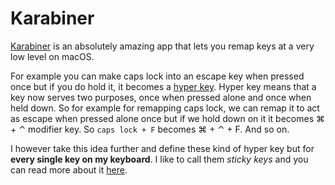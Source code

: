 
# Karabiner

[Karabiner][1] is an absolutely amazing app that lets you remap keys at a very low level on macOS. 

For example you can make caps lock into an escape key when pressed once but if you do hold it, it becomes a [hyper key][2]. Hyper key means that a key now serves two purposes, once when pressed alone and once when held down. So for example for remapping caps lock, we can remap it to act as escape when pressed alone once but if we hold down on it it becomes ⌘ + ⌃ modifier key. So `caps lock + F` becomes ⌘ + ⌃ + F. And so on.

I however take this idea further and define these kind of hyper key but for __every single key on my keyboard__. I like to call them _sticky keys_ and you can read more about it [here][3].

[1]:	https://github.com/tekezo/Karabiner-Elements
[2]:	http://brettterpstra.com/2017/06/15/a-hyper-key-with-karabiner-elements-full-instructions/
[3]:	./sticky-keys.md